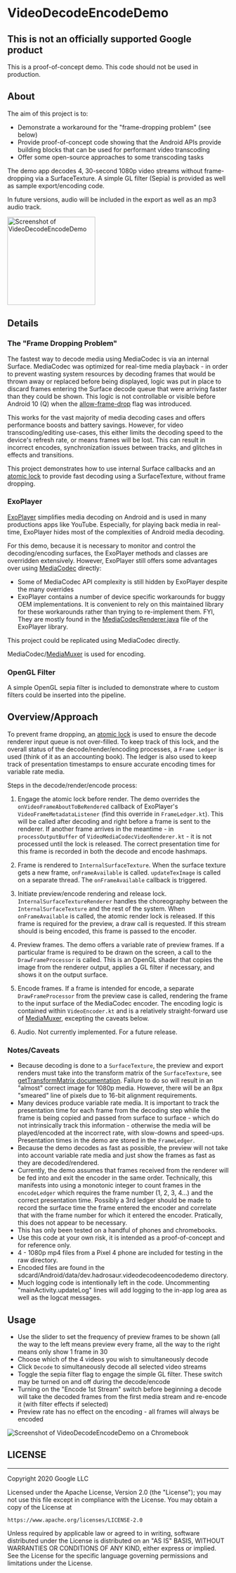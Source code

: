 # VideoDecodeEncodeDemo

## This is not an officially supported Google product
This is a proof-of-concept demo. This code should not be used in production.

## About
The aim of this project is to:
 * Demonstrate a workaround for the "frame-dropping problem" (see below)
 * Provide proof-of-concept code showing that the Android APIs provide building blocks that can be
 used for performant video transcoding
 * Offer some open-source approaches to some transcoding tasks
 
The demo app decodes 4, 30-second 1080p video streams without frame-dropping via a 
SurfaceTexture. A simple GL filter (Sepia) is provided as well as sample export/encoding code. 

In future versions, audio will be included in the export as well as an mp3 audio track.

<img alt="Screenshot of VideoDecodeEncodeDemo" src="https://github.com/chromeos/video-decode-encode-demo/blob/master/VideoDecodeEncodeDemo-Screenshot.png" width="200" />

## Details
### The "Frame Dropping Problem"
The fastest way to decode media using MediaCodec is via an internal Surface. MediaCodec was
optimized for real-time media playback - in order to prevent wasting system resources by decoding
frames that would be thrown away or replaced before being displayed, logic was put in place to 
discard frames entering the Surface decode queue that were arriving faster than they could be shown.
This logic is not controllable or visible before Android 10 (Q) when the 
[allow-frame-drop](https://developer.android.com/reference/android/media/MediaCodec#using-an-output-surface)
flag was introduced.

This works for the vast majority of media decoding cases and offers performance boosts and battery
savings. However, for video transcoding/editing use-cases, this either limits the decoding speed to
the device's refresh rate, or means frames will be lost. This can result in incorrect encodes,
synchronization issues between tracks, and glitches in effects and transitions.

This project demonstrates how to use internal Surface callbacks and an
[atomic lock](https://developer.android.com/reference/java/util/concurrent/atomic/AtomicBoolean)
to provide fast decoding using a SurfaceTexture, without frame dropping.

### ExoPlayer
[ExoPlayer](https://exoplayer.dev/) simplifies media decoding on Android and is used in many
productions apps like YouTube. Especially, for playing back media in real-time, ExoPlayer hides most
of the complexities of Android media decoding.

For this demo, because it is necessary to monitor and control the decoding/encoding surfaces, the
ExoPlayer methods and classes are overridden extensively. However, ExoPlayer still offers some
advantages over using [MediaCodec](https://developer.android.com/reference/android/media/MediaCodec) directly:
 * Some of MediaCodec API complexity is still hidden by ExoPlayer despite the many overrides
 * ExoPlayer contains a number of device specific workarounds for buggy OEM implementations. It is
 convenient to rely on this maintained library for these workarounds rather than trying to
 re-implement them. FYI, They are mostly found in the [MediaCodecRenderer.java](https://github.com/google/ExoPlayer/blob/release-v2/library/core/src/main/java/com/google/android/exoplayer2/mediacodec/MediaCodecRenderer.java)
 file of the ExoPlayer library.
 
This project could be replicated using MediaCodec directly.
 
MediaCodec/[MediaMuxer](https://developer.android.com/reference/android/media/MediaMuxer) is used for encoding.

### OpenGL Filter
A simple OpenGL sepia filter is included to demonstrate where to custom filters could be inserted
into the pipeline.

## Overview/Approach
To prevent frame dropping, an [atomic lock](https://developer.android.com/reference/java/util/concurrent/atomic/AtomicBoolean)
is used to ensure the decode renderer input queue is not over-filled. To keep track of this lock,
and the overall status of the decode/render/encoding processes, a `Frame Ledger` is used (think of
it as an accounting book). The ledger is also used to keep track of presentation timestamps to
ensure accurate encoding times for variable rate media.

Steps in the decode/render/encode process:

1. Engage the atomic lock before render. The demo overrides the `onVideoFrameAboutToBeRendered` callback of
ExoPlayer's `VideoFrameMetadataListener` (find this override in `FrameLedger.kt`). This will be
called after decoding and right before a frame is sent to the renderer. If another frame arrives
in the meantime - in `processOutputBuffer` of `VideoMediaCodecVideoRenderer.kt` - it is not
processed until the lock is released. The correct presentation time for this frame is recorded in
both the decode and encode hashmaps.

2. Frame is rendered to `InternalSurfaceTexture`. When the surface texture gets a new frame,
`onFrameAvailable` is called. `updateTexImage` is called on a separate thread. The `onFrameAvailable`
callback is triggered.

3. Initiate preview/encode rendering and release lock. `InternalSurfaceTextureRenderer` handles the
choreography between the `InternalSurfaceTexture` and the rest of the system. When `onFrameAvailable` 
is called, the atomic render lock is released. If this frame is required for the preview, a draw call is
requested. If this stream should is being encoded, this frame is passed to the encoder.

4. Preview frames. The demo offers a variable rate of preview frames. If a particular frame is
required to be drawn on the screen, a call to the `DrawFrameProcessor` is called. This is an OpenGL
shader that copies the image from the renderer output, applies a GL filter if necessary, and shows it
on the output surface. 

5. Encode frames. If a frame is intended for encode, a separate `DrawFrameProcessor` from the
preview case is called, rendering the frame to the input surface of the MediaCodec encoder. The
encoding logic is contained within `VideoEncoder.kt` and is a relatively straight-forward use
of [MediaMuxer](https://developer.android.com/reference/android/media/MediaMuxer), excepting the
caveats below.

6. Audio. Not currently implemented. For a future release.

### Notes/Caveats
 * Because decoding is done to a `SurfaceTexture`, the preview and export renders must take into the
 transform matrix of the `SurfaceTexture`, see [getTransformMatrix documentation](https://developer.android.com/reference/android/graphics/SurfaceTexture#getTransformMatrix(float%5B%5D)).
 Failure to do so will result in an "almost" correct image for 1080p media. However, there will be 
 an 8px "smeared" line of pixels due to 16-bit alignment requirements.
 * Many devices produce variable rate media. It is important to track the presentation time for each
 frame from the decoding step while the frame is being copied and passed from surface to surface -
 which do not intrinsically track this information -
 otherwise the media will be played/encoded at the incorrect rate, with slow-downs and speed-ups.
 Presentation times in the demo are stored in the `FrameLedger`.
 * Because the demo decodes as fast as possible, the preview will not take into account variable
 rate media and just show the frames as fast as they are decoded/rendered.
 * Currently, the demo assumes that frames received from the renderer will be fed into and exit the
 encoder in the same order. Technically, this manifests into using a monotonic integer to count
 frames in the `encodeLedger` which requires the frame number (1, 2, 3, 4...) and the correct
 presentation time. Possibly a 3rd ledger should be made to record the surface time the frame
 entered the encoder and correlate that with the frame number for which it entered the encoder.
 Pratically, this does not appear to be necessary.
 * This has only been tested on a handful of phones and chromebooks.
 * Use this code at your own risk, it is intended as a proof-of-concept and for reference only.
 * 4 - 1080p mp4 files from a Pixel 4 phone are included for testing in the raw directory.
 * Encoded files are found in the sdcard/Android/data/dev.hadrosaur.videodecodeencodedemo directory.
 * Much logging code is intentionally left in the code. Uncommenting "mainActivity.updateLog" lines
 will add logging to the in-app log area as well as the logcat messages.

## Usage
* Use the slider to set the frequency of preview frames to be shown (all the way to the left means
preview every frame, all the way to the right means only show 1 frame in 30
* Choose which of the 4 videos you wish to simultaneously decode
* Click `Decode` to simultaneously decode all selected video streams
* Toggle the sepia filter flag to engage the simple GL filter. These switch may be turned on and off 
during the decode/encode
* Turning on the "Encode 1st Stream" switch before beginning a decode will take the decoded frames
from the first media stream and re-encode it (with filter effects if selected)
* Preview rate has no effect on the encoding - all frames will always be encoded

<img alt="Screenshot of VideoDecodeEncodeDemo on a Chromebook" src="https://github.com/chromeos/video-decode-encode-demo/blob/master/VideoDecodeEncodeDemo-Chromebook.png" />

## LICENSE
***

Copyright 2020 Google LLC

Licensed under the Apache License, Version 2.0 (the "License");
you may not use this file except in compliance with the License.
You may obtain a copy of the License at

    https://www.apache.org/licenses/LICENSE-2.0

Unless required by applicable law or agreed to in writing, software
distributed under the License is distributed on an "AS IS" BASIS,
WITHOUT WARRANTIES OR CONDITIONS OF ANY KIND, either express or implied.
See the License for the specific language governing permissions and
limitations under the License.